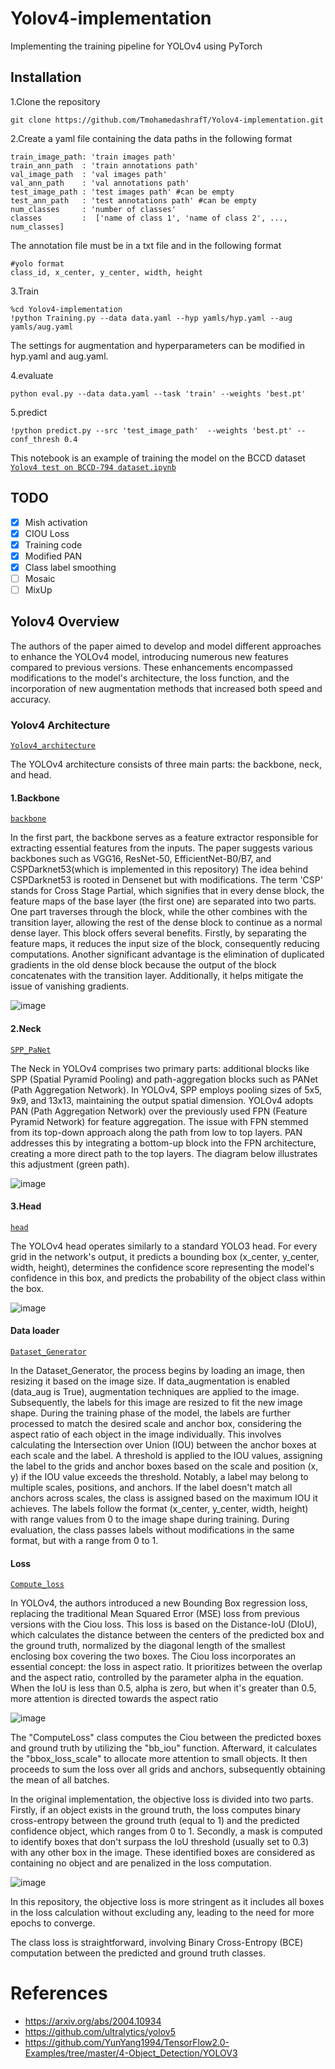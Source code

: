 # Yolov4-implementation
Implementing the training pipeline for YOLOv4 using PyTorch

## Installation
1.Clone the repository
```
git clone https://github.com/TmohamedashrafT/Yolov4-implementation.git
```
2.Create a yaml file containing the data paths in the following format
```
train_image_path: 'train images path'
train_ann_path  : 'train annotations path'
val_image_path  : 'val images path'
val_ann_path    : 'val annotations path'
test_image_path : 'test images path' #can be empty
test_ann_path   : 'test annotations path' #can be empty
num_classes     : 'number of classes'
classes         :  ['name of class 1', 'name of class 2', ..., num_classes]
```
The annotation file must be in a txt file and in the following format
```
#yolo format
class_id, x_center, y_center, width, height
```
3.Train
```
%cd Yolov4-implementation 
!python Training.py --data data.yaml --hyp yamls/hyp.yaml --aug yamls/aug.yaml
```
The settings for augmentation and hyperparameters can be modified in hyp.yaml and aug.yaml.

4.evaluate
```
python eval.py --data data.yaml --task 'train' --weights 'best.pt'
```
5.predict
```
!python predict.py --src 'test_image_path'  --weights 'best.pt' --conf_thresh 0.4
```

This notebook is an example of training the model on the BCCD dataset [`Yolov4 test on BCCD-794 dataset.ipynb`](https://github.com/TmohamedashrafT/Yolov4-implementation/blob/main/Yolov4%20test%20on%20BCCD-794%20dataset.ipynb)
## TODO
* [x] Mish activation
* [x] CIOU Loss
* [x] Training code
* [x] Modified PAN
* [x] Class label smoothing
* [ ] Mosaic
* [ ] MixUp
## Yolov4 Overview
The authors of the paper aimed to develop and model different approaches to enhance the YOLOv4 model, introducing numerous new features compared to previous versions. These enhancements encompassed modifications to the model's architecture, the loss function, and the incorporation of new augmentation methods that increased both speed and accuracy.

### Yolov4 Architecture 
[`Yolov4_architecture`](https://github.com/TmohamedashrafT/Yolov4-implementation/tree/main/Yolov4_architecture)

The YOLOv4 architecture consists of three main parts: the backbone, neck, and head.
#### 1.Backbone
[`backbone`](https://github.com/TmohamedashrafT/Yolov4-implementation/blob/main/Yolov4_architecture/backbone.py)

In the first part, the backbone serves as a feature extractor responsible for extracting essential features from the inputs. The paper suggests various backbones such as VGG16, ResNet-50, EfficientNet-B0/B7, and CSPDarknet53(which is implemented in this repository)
The idea behind CSPDarknet53 is rooted in Densenet but with modifications. The term 'CSP' stands for Cross Stage Partial, which signifies that in every dense block, the feature maps of the base layer (the first one) are separated into two parts. One part traverses through the block, while the other combines with the transition layer, allowing the rest of the dense block to continue as a normal dense layer. This block offers several benefits. Firstly, by separating the feature maps, it reduces the input size of the block, consequently reducing computations. Another significant advantage is the elimination of duplicated gradients in the old dense block because the output of the block concatenates with the transition layer. Additionally, it helps mitigate the issue of vanishing gradients.

![image](https://github.com/TmohamedashrafT/Yolov4-implementation/blob/main/readme_imgs/CSPnet%20vs%20densenet2.png)
#### 2.Neck
[`SPP_PaNet`](https://github.com/TmohamedashrafT/Yolov4-implementation/blob/main/Yolov4_architecture/SPP_PaNet.py)

The Neck in YOLOv4 comprises two primary parts: additional blocks like SPP (Spatial Pyramid Pooling) and path-aggregation blocks such as PANet (Path Aggregation Network). In YOLOv4, SPP employs pooling sizes of 5x5, 9x9, and 13x13, maintaining the output spatial dimension. YOLOv4 adopts PAN (Path Aggregation Network) over the previously used FPN (Feature Pyramid Network) for feature aggregation. The issue with FPN stemmed from its top-down approach along the path from low to top layers. PAN addresses this by integrating a bottom-up block into the FPN architecture, creating a more direct path to the top layers. The diagram below illustrates this adjustment (green path).

![image](https://github.com/TmohamedashrafT/Yolov4-implementation/blob/main/readme_imgs/FPN%20vs%20PANet.webp)
#### 3.Head
[`head`](https://github.com/TmohamedashrafT/Yolov4-implementation/blob/main/Yolov4_architecture/head.py)

The YOLOv4 head operates similarly to a standard YOLO3 head. For every grid in the network's output, it predicts a bounding box (x_center, y_center, width, height), determines the confidence score representing the model's confidence in this box, and predicts the probability of the object class within the box.

![image](https://github.com/TmohamedashrafT/Yolov4-implementation/blob/main/readme_imgs/head.png)

#### Data loader
[`Dataset_Generator`](https://github.com/TmohamedashrafT/Yolov4-implementation/blob/main/Dataset_Generator.py)

In the Dataset_Generator, the process begins by loading an image, then resizing it based on the image size. If data_augmentation is enabled (data_aug is True), augmentation techniques are applied to the image. Subsequently, the labels for this image are resized to fit the new image shape. During the training phase of the model, the labels are further processed to match the desired scale and anchor box, considering the aspect ratio of each object in the image individually. This involves calculating the Intersection over Union (IOU) between the anchor boxes at each scale and the label. A threshold is applied to the IOU values, assigning the label to the grids and anchor boxes based on the scale and position (x, y) if the IOU value exceeds the threshold. Notably, a label may belong to multiple scales, positions, and anchors. If the label doesn't match all anchors across scales, the class is assigned based on the maximum IOU it achieves. The labels follow the format (x_center, y_center, width, height) with range values from 0 to the image shape during training. During evaluation, the class passes labels without modifications in the same format, but with a range from 0 to 1.

#### Loss
[`Compute_loss`](https://github.com/TmohamedashrafT/Yolov4-implementation/blob/main/Compute_loss.py)

In YOLOv4, the authors introduced a new Bounding Box regression loss, replacing the traditional Mean Squared Error (MSE) loss from previous versions with the Ciou loss. This loss is based on the Distance-IoU (DIoU), which calculates the distance between the centers of the predicted box and the ground truth, normalized by the diagonal length of the smallest enclosing box covering the two boxes. The Ciou loss incorporates an essential concept: the loss in aspect ratio. It prioritizes between the overlap and the aspect ratio, controlled by the parameter alpha in the equation. When the IoU is less than 0.5, alpha is zero, but when it's greater than 0.5, more attention is directed towards the aspect ratio

![image](https://github.com/TmohamedashrafT/Yolov4-implementation/blob/main/readme_imgs/CIOU.png)

The "ComputeLoss" class computes the Ciou between the predicted boxes and ground truth by utilizing the "bb_iou" function. Afterward, it calculates the "bbox_loss_scale" to allocate more attention to small objects. It then proceeds to sum the loss over all grids and anchors, subsequently obtaining the mean of all batches.

In the original implementation, the objective loss is divided into two parts. Firstly, if an object exists in the ground truth, the loss computes binary cross-entropy between the ground truth (equal to 1) and the predicted confidence object, which ranges from 0 to 1.
Secondly, a mask is computed to identify boxes that don't surpass the IoU threshold (usually set to 0.3) with any other box in the image. These identified boxes are considered as containing no object and are penalized in the loss computation.

![image](https://github.com/TmohamedashrafT/Yolov4-implementation/blob/main/readme_imgs/objective%20loss.png)

In this repository, the objective loss is more stringent as it includes all boxes in the loss calculation without excluding any, leading to the need for more epochs to converge.

The class loss is straightforward, involving Binary Cross-Entropy (BCE) computation between the predicted and ground truth classes.

# References 
- https://arxiv.org/abs/2004.10934
- https://github.com/ultralytics/yolov5
- https://github.com/YunYang1994/TensorFlow2.0-Examples/tree/master/4-Object_Detection/YOLOV3

























